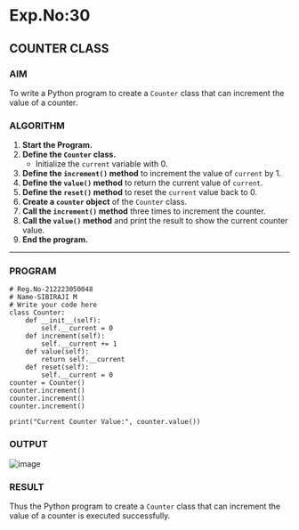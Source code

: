 # Exp.No:30  
## COUNTER CLASS


### AIM  
To write a Python program to create a `Counter` class that can increment the value of a counter.


### ALGORITHM

1. **Start the Program.**
2. **Define the `Counter` class.**
   - Initialize the `current` variable with 0.
3. **Define the `increment()` method** to increment the value of `current` by 1.
4. **Define the `value()` method** to return the current value of `current`.
5. **Define the `reset()` method** to reset the `current` value back to 0.
6. **Create a `counter` object** of the `Counter` class.
7. **Call the `increment()` method** three times to increment the counter.
8. **Call the `value()` method** and print the result to show the current counter value.
9. **End the program.**

---

### PROGRAM

```
# Reg.No-212223050048
# Name-SIBIRAJI M
# Write your code here
class Counter:
    def __init__(self):
        self.__current = 0  
    def increment(self):
        self.__current += 1  
    def value(self):
        return self.__current 
    def reset(self):
        self.__current = 0  
counter = Counter()
counter.increment()
counter.increment()
counter.increment()

print("Current Counter Value:", counter.value())
```

### OUTPUT
![image](https://github.com/user-attachments/assets/4f66e697-eb15-4fa6-a6cf-01cf97680393)

### RESULT
Thus the Python program to create a `Counter` class that can increment the value of a counter is executed successfully.
